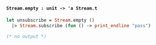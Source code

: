 #### `Stream.empty : unit -> 'a Stream.t`

```ocaml
let unsubscribe = Stream.empty ()
  |> Stream.subscribe (fun () -> print_endline "pass")

(* no output *)
```